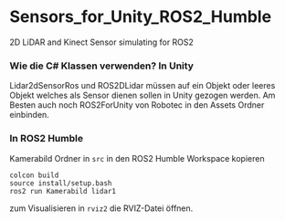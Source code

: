 # Sensors_for_Unity_ROS2_Humble
 2D LiDAR and Kinect Sensor simulating for ROS2



### Wie die C# Klassen verwenden? In Unity
Lidar2dSensorRos und ROS2DLidar müssen auf ein Objekt oder leeres Objekt welches als Sensor dienen sollen in Unity gezogen werden.
Am Besten auch noch ROS2ForUnity von Robotec in den Assets Ordner einbinden.

### In ROS2 Humble
Kamerabild Ordner in ```src``` in den ROS2 Humble Workspace kopieren

```
colcon build
source install/setup.bash
ros2 run Kamerabild lidar1
```

zum Visualisieren in ```rviz2``` die RVIZ-Datei öffnen.
